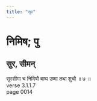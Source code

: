 ```yaml
---
title: "सुर"
---
```


# निमिष; पु
## सुर, सीमन्
सुरसीमा च निमिषौ बाष्प उष्मा तथा शुचौ ॥ ७ ॥<br />verse 3.1.1.7<br />page 0014

